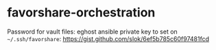favorshare-orchestration
========================

Password for vault files: eghost
ansible private key to set on `~/.ssh/favorshare`: https://gist.github.com/slok/6ef5b785c60f97481fcd
